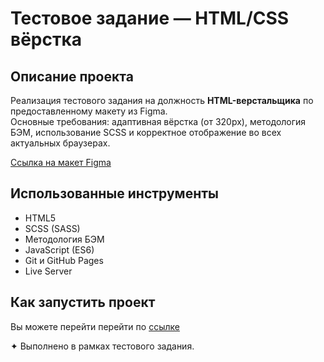 # Тестовое задание — HTML/CSS вёрстка

## Описание проекта
Реализация тестового задания на должность **HTML-верстальщика** по предоставленному макету из Figma.  
Основные требования: адаптивная вёрстка (от 320px), методология БЭМ, использование SCSS и корректное отображение во всех актуальных браузерах.

[Ссылка на макет Figma](https://www.figma.com/file/F2qhd2q7PcL9zfIA7y500A/Testing?type=design&node-id=0-1&mode=design&t=ouEUZU3qDLkkc1Ya-0)

## Использованные инструменты
- HTML5  
- SCSS (SASS)  
- Методология БЭМ  
- JavaScript (ES6)  
- Git и GitHub Pages  
- Live Server  

## Как запустить проект
Вы можете перейти перейти по [ссылке](https://spandetectea.github.io/order/)

✦ Выполнено в рамках тестового задания.
